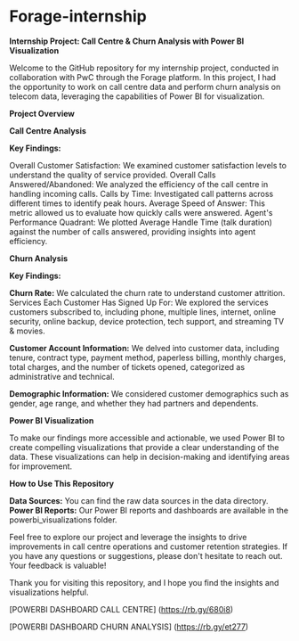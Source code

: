 # Forage-internship

 **Internship Project: Call Centre & Churn Analysis with Power BI Visualization**
 
Welcome to the GitHub repository for my internship project, conducted in collaboration with PwC through the Forage platform. In this project, I had the opportunity to work on call centre data and perform churn analysis on telecom data, leveraging the capabilities of Power BI for visualization.

**Project Overview**

**Call Centre Analysis**

**Key Findings:**

Overall Customer Satisfaction: We examined customer satisfaction levels to understand the quality of service provided.
Overall Calls Answered/Abandoned: We analyzed the efficiency of the call centre in handling incoming calls.
Calls by Time: Investigated call patterns across different times to identify peak hours.
Average Speed of Answer: This metric allowed us to evaluate how quickly calls were answered.
Agent's Performance Quadrant: We plotted Average Handle Time (talk duration) against the number of calls answered, providing insights into agent efficiency.

**Churn Analysis**

**Key Findings:**

**Churn Rate:** We calculated the churn rate to understand customer attrition.
Services Each Customer Has Signed Up For: We explored the services customers subscribed to, including phone, multiple lines, internet, online security, online backup, device protection, tech support, and streaming TV & movies.

**Customer Account Information:** We delved into customer data, including tenure, contract type, payment method, paperless billing, monthly charges, total charges, and the number of tickets opened, categorized as administrative and technical.

**Demographic Information:** We considered customer demographics such as gender, age range, and whether they had partners and dependents. 

**Power BI Visualization**

To make our findings more accessible and actionable, we used Power BI to create compelling visualizations that provide a clear understanding of the data. These visualizations can help in decision-making and identifying areas for improvement.

**How to Use This Repository**

**Data Sources:** You can find the raw data sources in the data directory.
**Power BI Reports:** Our Power BI reports and dashboards are available in the powerbi_visualizations folder.

Feel free to explore our project and leverage the insights to drive improvements in call centre operations and customer retention strategies. If you have any questions or suggestions, please don't hesitate to reach out. Your feedback is valuable!

Thank you for visiting this repository, and I hope you find the insights and visualizations helpful.

[POWERBI DASHBOARD CALL CENTRE]     (https://rb.gy/680i8)



[POWERBI DASHBOARD CHURN ANALYSIS]  (https://rb.gy/et277)




